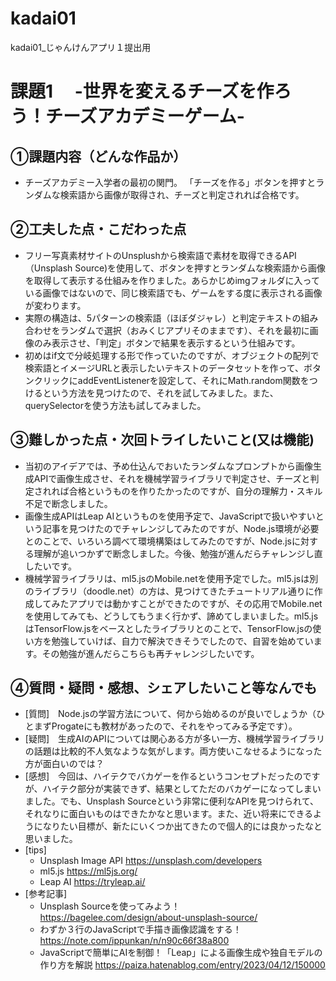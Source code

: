 # kadai01
kadai01_じゃんけんアプリ１提出用

# 課題1　 -世界を変えるチーズを作ろう！チーズアカデミーゲーム-

## ①課題内容（どんな作品か）
- チーズアカデミー入学者の最初の関門。
「チーズを作る」ボタンを押すとランダムな検索語から画像が取得され、チーズと判定されれば合格です。

## ②工夫した点・こだわった点
- フリー写真素材サイトのUnsplushから検索語で素材を取得できるAPI（Unsplash Source)を使用して、ボタンを押すとランダムな検索語から画像を取得して表示する仕組みを作りました。あらかじめimgフォルダに入っている画像ではないので、同じ検索語でも、ゲームをする度に表示される画像が変わります。
- 実際の構造は、5パターンの検索語（ほぼダジャレ）と判定テキストの組み合わせをランダムで選択（おみくじアプリそのままです）、それを最初に画像のみ表示させ、「判定」ボタンで結果を表示するという仕組みです。
- 初めはif文で分岐処理する形で作っていたのですが、オブジェクトの配列で検索語とイメージURLと表示したいテキストのデータセットを作って、ボタンクリックにaddEventListenerを設定して、それにMath.random関数をつけるという方法を見つけたので、それを試してみました。また、querySelectorを使う方法も試してみました。

## ③難しかった点・次回トライしたいこと(又は機能)
- 当初のアイデアでは、予め仕込んでおいたランダムなプロンプトから画像生成APIで画像生成させ、それを機械学習ライブラリで判定させ、チーズと判定されれば合格というものを作りたかったのですが、自分の理解力・スキル不足で断念しました。
- 画像生成APIはLeap AIというものを使用予定で、JavaScriptで扱いやすいという記事を見つけたのでチャレンジしてみたのですが、Node.js環境が必要とのことで、いろいろ調べて環境構築はしてみたのですが、Node.jsに対する理解が追いつかずで断念しました。今後、勉強が進んだらチャレンジし直したいです。
- 機械学習ライブラリは、ml5.jsのMobile.netを使用予定でした。ml5.jsは別のライブラリ（doodle.net）の方は、見つけてきたチュートリアル通りに作成してみたアプリでは動かすことができたのですが、その応用でMobile.netを使用してみても、どうしてもうまく行かず、諦めてしまいました。ml5.jsはTensorFlow.jsをベースとしたライブラリとのことで、TensorFlow.jsの使い方を勉強していけば、自力で解決できそうでしたので、自習を始めています。その勉強が進んだらこちらも再チャレンジしたいです。

## ④質問・疑問・感想、シェアしたいこと等なんでも
- [質問]　Node.jsの学習方法について、何から始めるのが良いでしょうか（ひとまずProgateにも教材があったので、それをやってみる予定です）。
- [疑問]　生成AIのAPIについては関心ある方が多い一方、機械学習ライブラリの話題は比較的不人気なような気がします。両方使いこなせるようになった方が面白いのでは？
- [感想]　今回は、ハイテクでバカゲーを作るというコンセプトだったのですが、ハイテク部分が実装できず、結果としてただのバカゲーになってしまいました。でも、Unsplash Sourceという非常に便利なAPIを見つけられて、それなりに面白いものはできたかなと思います。また、近い将来にできるようになりたい目標が、新たにいくつか出てきたので個人的には良かったなと思いました。
- [tips]
  - Unsplash Image API   https://unsplash.com/developers
  - ml5.js  https://ml5js.org/
  - Leap AI  https://tryleap.ai/
- [参考記事]
  - Unsplash Sourceを使ってみよう！ https://bagelee.com/design/about-unsplash-source/
  - わずか３行のJavaScriptで手描き画像認識をする！ https://note.com/ippunkan/n/n90c66f38a800
  - JavaScriptで簡単にAIを制御！「Leap」による画像生成や独自モデルの作り方を解説 https://paiza.hatenablog.com/entry/2023/04/12/150000

